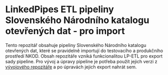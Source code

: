 # LinkedPipes ETL pipeliny Slovenského Národního katalogu otevřených dat - pro import
Tento repozitář obsahuje pipeliny Slovenského Národního katalogu otevřených dat, které se pravidelně importují do testovacího a produkčního prostředí NKOD.
Obsah repozitáře vzniká funkcionalitou LP-ETL pro export sady pipeline.
Pro vývoj a úpravy pipeline je potřeba použít jejich verzi z [vývojového repozitáře](https://github.com/datova-kancelaria/nkod-sk) a po úpravách jejich export nahrát sem.
